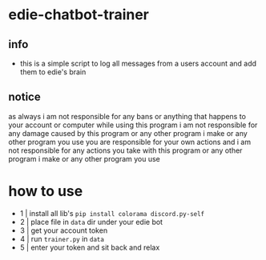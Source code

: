 # edie-chatbot-trainer

## info
- this is a simple script to log all messages from a users account and add them to edie's brain

## notice 
as always i am not responsible for any bans or anything that happens to your account or computer while using this program i am not responsible for any damage caused by this program or any other program i make or any other program you use you are responsible for your own actions and i am not responsible for any actions you take with this program or any other program i make or any other program you use

# how to use

- 1 | install all lib's ``pip install colorama discord.py-self``
- 2 | place file in ``data`` dir under your edie bot 
- 3 | get your account token
- 4 | run ``trainer.py`` in ``data``
- 5 | enter your token and sit back and relax
